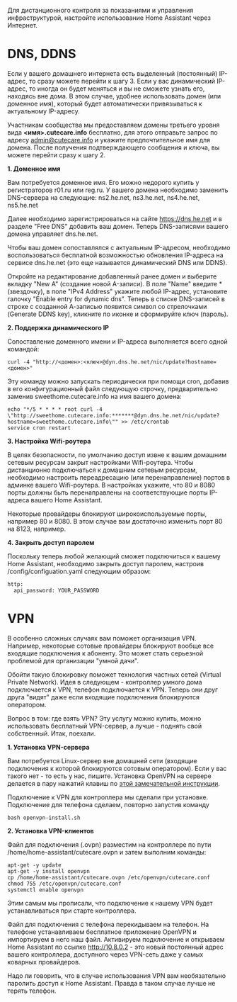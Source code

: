 Для дистанционного контроля за показаниями и управления инфраструктурой, настройте использование Home Assistant через Интернет.

# DNS, DDNS

Если у вашего домашнего интернета есть выделенный (постоянный) IP-адрес, то сразу можете перейти к шагу 3.
Если у вас динамический IP-адрес, то иногда он будет меняться и вы не сможете узнать его, находясь вне дома. 
В этом случае, удобнее использовать домен (или доменное имя), который будет автоматически привязываться к актуальному IP-адресу. 

Участникам сообщества мы предоставляем домены третьего уровня вида **<имя>.cutecare.info** бесплатно, для этого отправьте запрос по адресу [admin@cutecare.info](mailto:admin@cutecare.info) и укажите предпочтительное имя для домена. После получения подтверждающего сообщения и ключа, вы можете перейти сразу к шагу 2.

**1. Доменное имя**

Вам потребуется доменное имя. Его можно недорого купить у регистраторов r01.ru или reg.ru.
У вашего домена необходимо заменить DNS-сервера на следующие: ns2.he.net, ns3.he.net, ns4.he.net, ns5.he.net

Далее необходимо зарегистрироваться на сайте https://dns.he.net и в разделе "Free DNS" добавить ваш домен. 
Теперь DNS-записями вашего домена управляет dns.he.net.

Чтобы ваш домен сопоставлялся с актуальным IP-адресом, необходимо воспользоваться бесплатной возможностью обновления IP-адреса на сервисе dns.he.net (это еще называется динамический DNS или DDNS).

Откройте на редактирование добавленный ранее домен и выберите вкладку "New A" (создание новой A-записи).
В поле "Name" введите * (звездочку), в поле "IPv4 Address" укажите любой IP-адрес, установите галочку "Enable entry for dynamic dns".
Теперь в списке DNS-записей в строке с созданной А-записью появится символ со стрелочками (Generate DDNS key), кликните по иконке и сформируйте ключ (пароль).

**2. Поддержка динамического IP**

Сопоставление доменного имени и IP-адреса выполняется всего одной командой:
```
curl -4 "http://<домен>:<ключ>@dyn.dns.he.net/nic/update?hostname=<домен>"
```

Эту команду можно запускать периодически при помощи cron, добавив в его конфигурационный файл следующую строчку, предварительно заменив sweethome.cutecare.info на имя вашего домена:
```
echo "*/5 * * * * root curl -4 \"http://sweethome.cutecare.info:*******@dyn.dns.he.net/nic/update?hostname=sweethome.cutecare.info\"" >> /etc/crontab
service cron restart
```

**3. Настройка Wifi-роутера**

В целях безопасности, по умолчанию доступ извне к вашим домашним сетевым ресурсам закрыт настройками Wifi-роутера.
Чтобы дистанционно подключаться к домашним сетевым ресурсам, необходимо настроить переадресацию (или перенаправление) портов в админке вашего Wifi-роутера.
В настройках укажите, что 80 и 8080 порты должны быть перенаправлены на соответствующие порты IP-адреса вашего Home Assistant.

Некоторые провайдеры блокируют широкоиспользуемые порты, например 80 и 8080. В этом случае вам достаточно изменить порт 80 на 8123, например.

**4. Закрыть доступ паролем**

Поскольку теперь любой желающий сможет подключиться к вашему Home Assistant, необходимо закрыть доступ паролем, настроив /config/configuation.yaml следующим образом:
```
http:
  api_password: YOUR_PASSWORD
```

# VPN

В особенно сложных случаях вам поможет организация VPN. Например, некоторые сотовые провайдеры блокируют вообще все входящие подключения к абоненту. Это может стать серьезной проблемой для организации "умной дачи".

Обойти такую блокировку поможет технология частных сетей (Virtual Private Network). Идея в следующем - контроллер умного дома подключается к VPN, телефон подключается к VPN. Теперь они друг друга "видят" даже если входящие подключения блокируются оператором.

Вопрос в том: где взять VPN? Эту услугу можно купить, можно использовать бесплатный VPN-сервер, а лучше - поднять свой собственный. Итак, поехали.

**1. Установка VPN-сервера**

Вам потребуется Linux-сервер вне домашней сети (входящие подключения к которой блокируются сотовым оператором). Если у вас такого нет - то есть у нас, пишите. Установка OpenVPN на сервере делается в пару нажатий клавиш по [этой замечательной инструкции](https://www.ostechnix.com/easiest-way-install-configure-openvpn-server-linux/).

Подключение к VPN для контроллера мы сделали при установке. Подключение для телефона сделаем, повторно запустив команду
```
bash openvpn-install.sh 
```

**2. Установка VPN-клиентов**

Файл для подключения (.ovpn) разместим на контроллере по пути /home/home-assistant/cutecare.ovpn и затем выполним команды:
```
apt-get -y update
apt-get -y install openvpn
cp /home/home-assistant/cutecare.ovpn /etc/openvpn/cutecare.conf
chmod 755 /etc/openvpn/cutecare.conf
systemctl enable openvpn
```
Этим самым мы прописали, что подключение к нашему VPN будет устанавливаться при старте контроллера.

Файл для подключения с телефона перекидываем на телефон. На телефоне устанавливаем бесплатное приложение OpenVPN и импортируем в него наш файл. Активируем подключение и открываем Home Assistant по ссылке http://10.8.0.2 - это новый постоянный адрес вашего контроллера, доступного через VPN-сеть даже у самых коварных провайдеров.

Надо ли говорить, что в случае использования VPN вам необязательно паролить доступ к Home Assistant. Правда в таком случае лучше не терять телефон.

